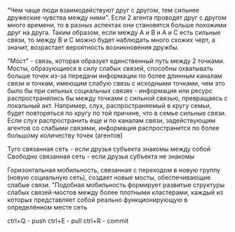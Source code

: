 
"Чем чаще люди взаимодействуют друг с другом, тем сильнее дружеские чувства между ними". Если 2 агента проводят друг с другом много времени, то в разных аспектах они становятся больше похожими друг на друга. Таким образом, если между A и В и А и С есть сильные связи, то между В и С можно будет наблюдать много схожих черт, а значит, возрастает вероятность возникновения дружбы.

"Мост" - связь, которая образует единственный путь между 2 точками. Мосты, образующиеся в силу слабых связей, способны охватывать больше точек из-за передачи информации по более длинным каналам связи и точкам, имеющим слабую связь с исходными точками, чем это было бы при сильных социальных связях - информация или ресурс распространялись бы между точками с сильной связью, превращаясь с локальный акт. Например, слух, распространяемый в кругу семьи, будет повторяться по кругу по той причине, что в семье сильные связи. Если слух распространить еще и по каналам связи, задействующим агентов со слабыми связями, информация распространится по более большому количеству точек (агентов)

Туго связанная сеть - если друзья субъекта знакомы между собой
Свободно связанная сеть - если друзья субъекта не знакомы 

Горизонтальная мобильность, связанная с переходом в новую группу (новую социальную сеть), создает новые мосты, обеспечивающие слабые связи.
"Подобная мобильность формирует развитые структуры слабых связей-мостов между более плотными
кластерами, каждый из которых представляет собой реально функционирующую в определённом
месте сеть



ctrl+Q - push
ctrl+E - pull
ctrl+R - commit


